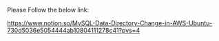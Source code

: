 Please Follow the below link: 

https://www.notion.so/MySQL-Data-Directory-Change-in-AWS-Ubuntu-730d5036e5054444ab10804111278c41?pvs=4
